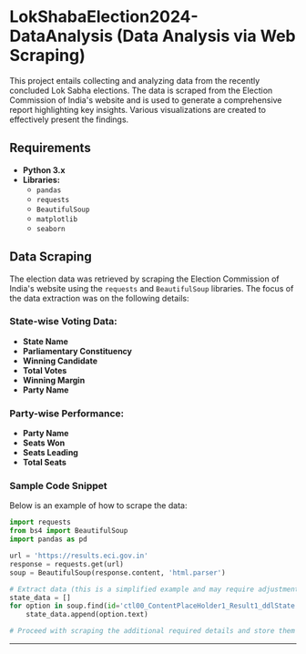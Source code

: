 # LokShabaElection2024-DataAnalysis (Data Analysis via Web Scraping)


This project entails collecting and analyzing data from the recently concluded Lok Sabha elections. The data is scraped from the Election Commission of India's website and is used to generate a comprehensive report highlighting key insights. Various visualizations are created to effectively present the findings.

## Requirements

- **Python 3.x**
- **Libraries:**
  - `pandas`
  - `requests`
  - `BeautifulSoup`
  - `matplotlib`
  - `seaborn`

## Data Scraping

The election data was retrieved by scraping the Election Commission of India's website using the `requests` and `BeautifulSoup` libraries. The focus of the data extraction was on the following details:

### State-wise Voting Data:
- **State Name**
- **Parliamentary Constituency**
- **Winning Candidate**
- **Total Votes**
- **Winning Margin**
- **Party Name**

### Party-wise Performance:
- **Party Name**
- **Seats Won**
- **Seats Leading**
- **Total Seats**

### Sample Code Snippet

Below is an example of how to scrape the data:

```python
import requests
from bs4 import BeautifulSoup
import pandas as pd

url = 'https://results.eci.gov.in'
response = requests.get(url)
soup = BeautifulSoup(response.content, 'html.parser')

# Extract data (this is a simplified example and may require adjustments based on the website's structure)
state_data = []
for option in soup.find(id='ctl00_ContentPlaceHolder1_Result1_ddlState').find_all('option'):
    state_data.append(option.text)

# Proceed with scraping the additional required details and store them in a pandas DataFrame
```

--- 


